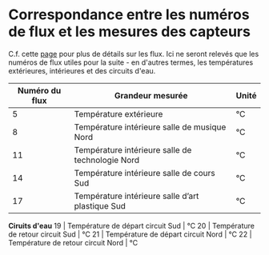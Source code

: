 # Correspondance entre les numéros de flux et les mesures des capteurs 

C.f. cette [page](https://alexandrecuer.github.io/smartgrid/bloch.html) pour plus de détails sur les flux. Ici ne seront relevés que les numéros de flux utiles pour la suite - en d'autres termes, les températures extérieures, intérieures et des circuits d'eau.  

Numéro du flux | Grandeur mesurée | Unité
--|--|--
5 | Température extérieure | °C
8 | Température intérieure salle de musique Nord | °C
11 | Température intérieure salle de technologie Nord | °C
14 | Température intérieure salle de cours Sud | °C
17 | Température intérieure salle d’art plastique Sud | °C
**Ciruits d'eau**
19 | Température de départ circuit Sud | °C
20 | Température de retour circuit Sud | °C
21 | Température de départ circuit Nord | °C
22 | Température de retour circuit Nord | °C
